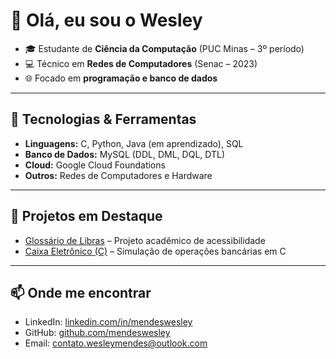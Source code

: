 # 👋 Olá, eu sou o Wesley

- 🎓 Estudante de **Ciência da Computação** (PUC Minas – 3º período)
- 💻 Técnico em **Redes de Computadores** (Senac – 2023)
- 🌐 Focado em **programação e banco de dados**

---

## 🚀 Tecnologias & Ferramentas
- **Linguagens:** C, Python, Java (em aprendizado), SQL
- **Banco de Dados:** MySQL (DDL, DML, DQL, DTL)
- **Cloud:** Google Cloud Foundations
- **Outros:** Redes de Computadores e Hardware

---

## 📌 Projetos em Destaque
- [Glossário de Libras](https://github.com/mendeswesley/glossario-de-libras) – Projeto acadêmico de acessibilidade
- [Caixa Eletrônico (C)](https://github.com/mendeswesley/caixa-eletronico) – Simulação de operações bancárias em C

---

## 📫 Onde me encontrar
- LinkedIn: [linkedin.com/in/mendeswesley](https://www.linkedin.com/in/mendeswesley)
- GitHub: [github.com/mendeswesley](https://github.com/mendeswesley)
- Email: contato.wesleymendes@outlook.com

